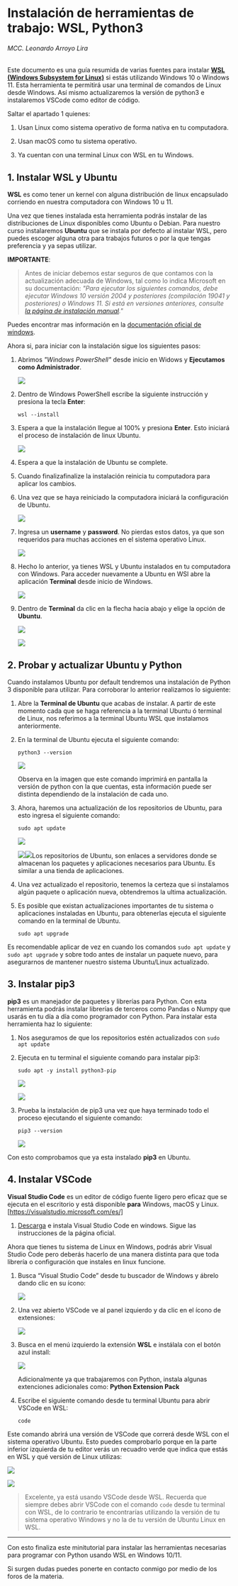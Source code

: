 # Instalación de herramientas de trabajo: WSL, Python3

###### MCC. Leonardo Arroyo Lira



Este documento es una guía resumida de varias fuentes para instalar **[WSL (Windows Subsystem for Linux)](https://learn.microsoft.com/es-es/windows/wsl/about)** si estás utilizando Windows 10 o Windows 11. Esta herramienta te permitirá usar una terminal de comandos de Linux desde Windows. Así mismo actualizaremos la versión de python3 e instalaremos VSCode como editor de código.

Saltar el apartado 1 quienes:

1. Usan Linux como sistema operativo de forma nativa en tu computadora.

2. Usan macOS como tu sistema operativo.

3. Ya cuentan con una terminal Linux con WSL en tu Windows.

   

## 1. Instalar WSL y Ubuntu

**WSL** es como tener un kernel con alguna distribución de linux encapsulado corriendo en nuestra computadora con Windows 10 u 11.

Una vez que tienes instalada esta herramienta podrás instalar de las distribuciones de Linux disponibles como Ubuntu o Debian. Para  nuestro curso instalaremos **Ubuntu** que se instala por defecto al instalar WSL, pero puedes escoger alguna otra para trabajos futuros o por la que tengas preferencia y ya sepas utilizar.

**IMPORTANTE**:

> Antes de iniciar debemos estar seguros de que contamos con la actualización adecuada de Windows, tal como lo indica Microsoft en su documentación: *"Para ejecutar los siguientes comandos, debe ejecutar Windows 10 versión  2004 y posteriores (compilación 19041 y posteriores) o Windows 11. Si  está en versiones anteriores, consulte [la página de instalación manual](https://learn.microsoft.com/es-es/windows/wsl/install-manual)."* 

Puedes encontrar mas información en la [documentación oficial de windows](https://learn.microsoft.com/es-mx/windows/wsl/install).

Ahora si, para iniciar con la instalación sigue los siguientes pasos:

1. Abrimos *"Windows PowerShell"* desde inicio en Widows y **Ejecutamos como Administrador**.

   ![](/home/leonardo/Documentos/acp_2023-2/docs/01-01.webp)

2. Dentro de Windows PowerShell escribe la siguiente instrucción y presiona la tecla **Enter**:

   ```wsl --install```

3. Espera a que la instalación llegue al 100% y presiona **Enter**. Esto iniciará el proceso de instalación de linux Ubuntu.

   ![](/home/leonardo/Documentos/acp_2023-2/docs/01-03.webp)

4. Espera a que la instalación de Ubuntu se complete.

5. Cuando finalizafinalize la instalación reinicia tu computadora para aplicar los cambios.

6. Una vez que se haya reiniciado la computadora iniciará la configuración de Ubuntu.

   ![](/home/leonardo/Documentos/acp_2023-2/docs/01-05.webp)

7. Ingresa un **username** y **password**. No pierdas estos datos, ya que son requeridos para muchas acciones en el sistema operativo Linux.

   ![](/home/leonardo/Documentos/acp_2023-2/docs/01-06.webp)

8. Hecho lo anterior, ya tienes WSL y Ubuntu instalados en tu computadora con Windows.  Para acceder nuevamente a Ubuntu en WSl abre la aplicación **Terminal** desde inicio de Windows.

   ![](/home/leonardo/Documentos/acp_2023-2/docs/01-07.webp)

9. Dentro de **Terminal** da clic en la flecha hacia abajo y elige la opción de **Ubuntu**.

   ![](/home/leonardo/Documentos/acp_2023-2/docs/01-08.webp)

   ![](/home/leonardo/Documentos/acp_2023-2/docs/01-09.webp)



## 2. Probar y actualizar Ubuntu y Python

Cuando instalamos  Ubuntu por default tendremos una instalación de Python 3 disponible para utilizar.  Para corroborar lo anterior realizamos lo siguiente:

1. Abre la  **Terminal de Ubuntu** que acabas de instalar. A partir de este momento cada que se haga referencia a la terminal Ubuntu ó terminal de Linux, nos referimos a la terminal Ubuntu WSL que instalamos anteriormente. 

2. En la terminal de Ubuntu ejecuta el siguiente comando:

   `python3 --version`

   ![](/home/leonardo/Documentos/acp_2023-2/docs/01-21.webp)

   Observa en la imagen que este comando imprimirá en pantalla la versión de python con la que cuentas, esta información puede ser distinta dependiendo de la instalación de cada uno.

   

3. Ahora, haremos una actualización de los repositorios de Ubuntu, para esto ingresa el siguiente comando:

   `sudo apt update`

   ![](/home/leonardo/Documentos/acp_2023-2/docs/01-22.webp)

   ![](/home/leonardo/Documentos/acp_2023-2/docs/01-23.webp)![](/home/leonardo/Documentos/acp_2023-2/docs/01-23.webp)Los repositorios de Ubuntu, son enlaces a servidores donde se almacenan los paquetes y aplicaciones necesarios para Ubuntu. Es similar a una tienda de aplicaciones.

   

4. Una vez actualizado el repositorio, tenemos la certeza que si instalamos algún paquete o aplicación nueva, obtendremos la ultima actualización.

5. Es posible que existan actualizaciones importantes de tu sistema o aplicaciones instaladas en Ubuntu, para obtenerlas ejecuta el siguiente comando en la terminal de Ubuntu.

   `sudo apt upgrade`

Es recomendable aplicar de vez en cuando los comandos `sudo apt update` y `sudo apt upgrade`  y sobre todo antes de instalar un paquete nuevo, para asegurarnos de mantener nuestro sistema Ubuntu/Linux actualizado.



## 3. Instalar pip3

**pip3** es un manejador de  paquetes y librerías para Python. Con esta herramienta  podrás instalar librerías de terceros como Pandas o Numpy que usarás en  tu día a día como programador con Python. Para instalar esta herramienta haz lo siguiente:

1. Nos aseguramos de que los repositorios estén actualizados con `sudo apt update`

2. Ejecuta en tu terminal el siguiente comando para instalar pip3:

   `sudo apt -y install python3-pip`

   ![](/home/leonardo/Documentos/acp_2023-2/docs/01-24.webp)

   ![](/home/leonardo/Documentos/acp_2023-2/docs/01-25.webp)

3. Prueba la instalación de pip3 una vez que haya terminado todo el proceso ejecutando el siguiente comando:

   `pip3 --version`

   ![](/home/leonardo/Documentos/acp_2023-2/docs/01-26.webp)

   

Con esto comprobamos que ya esta instalado **pip3** en Ubuntu.

## 4. Instalar VSCode

**Visual Studio Code** es un editor de código fuente ligero pero eficaz que se ejecuta en el escritorio y está disponible **para** Windows, macOS y Linux. [https://visualstudio.microsoft.com/es/]

1. [Descarga](https://code.visualstudio.com/) e instala Visual Studio Code en windows. Sigue las instrucciones de la página oficial.



Ahora que tienes tu sistema de Linux en Windows, podrás abrir Visual Studio Code pero deberás hacerlo de una manera distinta para que toda librería o configuración que instales en linux funcione.

1. Busca “Visual Studio Code” desde tu buscador de Windows y ábrelo dando clic en su ícono:

   ![](/home/leonardo/Documentos/acp_2023-2/docs/01-31.webp)

2. Una vez abierto VSCode ve al panel izquierdo y da clic en el ícono de extensiones:

   ![](/home/leonardo/Documentos/acp_2023-2/docs/01-32.webp)

3. Busca en el menú izquierdo la extensión **WSL** e instálala con el botón azul install:

   ![](/home/leonardo/Documentos/acp_2023-2/docs/01-33.webp)

   Adicionalmente ya que trabajaremos con Python, instala algunas extenciones adicionales como: **Python Extension Pack**

4. Escribe el siguiente comando desde tu terminal Ubuntu para abrir VSCode en WSL:

   `code`

Este comando abrirá una versión de VSCode que correrá desde WSL con  el sistema operativo Ubuntu. Esto puedes comprobarlo porque en la parte  inferior izquierda de tu editor verás un recuadro verde que indica que  estás en WSL y qué versión de Linux utilizas:

![](/home/leonardo/Documentos/acp_2023-2/docs/01-34.webp)

![](/home/leonardo/Documentos/acp_2023-2/docs/01-35.webp)



> Excelente, ya está usando VSCode desde WSL. Recuerda que siempre debes abrir VSCode con el comando `code` desde tu terminal con WSL, de lo contrario te encontrarías utilizando  la versión de tu sistema operativo Windows y no la de tu versión de  Ubuntu Linux en WSL.



------

Con esto finaliza este minitutorial para instalar las herramientas necesarias para programar con Python usando WSL en Windows 10/11.

Si surgen dudas puedes ponerte en contacto conmigo por medio de los foros de la materia.

